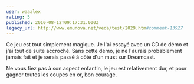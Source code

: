 ```yaml
---
user: waaalex
rating: 5
published: 2010-08-12T09:17:31.000Z
legacy_url: http://www.emunova.net/veda/test/2029.htm#comment-13927
---
```

Ce jeu est tout simplement magique.
Je l'ai essayé avec un CD de démo et j'ai tout de suite accroché.
Sans cette démo, je ne l'aurais probablement jamais fait et je serais passé à côté d'un must sur Dreamcast.

Ne vous fiez pas à son aspect enfantin, le jeu est relativement dur, et pour gagner toutes les coupes en or, bon courage.